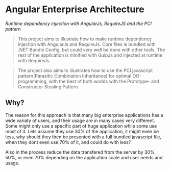 # Angular Enterprise Architecture

_Runtime dependency injection with AngularJs, RequireJS and the PCI pattern_

> This project aims to illustrate how to make runtime dependency injection with AngularJs and RequireJs. Core files is bundled with .NET Bundle Config, but could very well be done with other tools. The rest of the application is minified with GulpJs and injected at runtime with RequireJs.

> The project also aims to illustrates how to use the PCI javascript pattern(Parasitic Combination Inheritance) for optimal OO-programming, with the best of both worlds with the Prototype- and Constructor Stealing Pattern.

## Why?
The reason for this approach is that many big enterprise applications has a wide variaty of users, and their usage are in many cases very different. Some might only use a specific part of huge application while some use most of it. Lets assume they use 30% of the application, it might even be less, why should they then be presented with a full bundled javascript file, when they dont even use 70% of it, and could do with less? 

Also in the process reduce the data transfered from the server by 30%, 50%, or even 70% depending on the application scale and user needs and usage. 